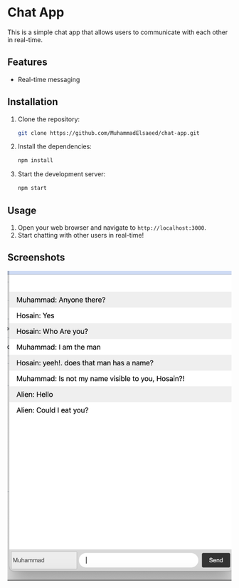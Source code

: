 # Chat App

This is a simple chat app that allows users to communicate with each other in real-time.

## Features
- Real-time messaging

## Installation

1. Clone the repository:

    ```bash
    git clone https://github.com/MuhammadElsaeed/chat-app.git
    ```

2. Install the dependencies:

    ```bash
    npm install
    ```

3. Start the development server:

    ```bash
    npm start
    ```

## Usage

1. Open your web browser and navigate to `http://localhost:3000`.
2. Start chatting with other users in real-time!

## Screenshots

![Example Screenshot](example.png)
